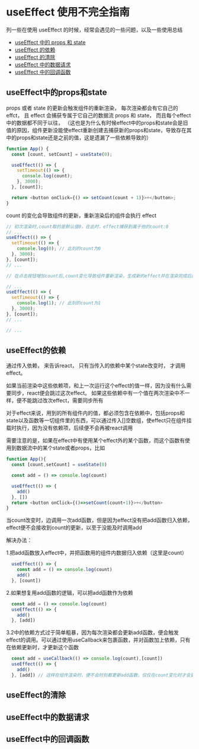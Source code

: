 # useEffect 使用不完全指南

列一些在使用 useEffect 的时候，经常会遇见的一些问题，以及一些使用总结

- [useEffect 中的 props 和 state](useEffect中的props和state)
- [useEffect 的依赖](useEffect的依赖)
- [useEffect 的清除](useEffect的清除)
- [useEffect 中的数据请求](useEffect中的数据请求)
- [useEffect 中的回调函数](useEffect中的回调函数)

## useEffect中的props和state

props 或者 state 的更新会触发组件的重新渲染，
每次渲染都会有它自己的effct，
且 effect 会捕获专属于它自己的数据流 props 和 state，
而且每个effect中的数据都不同于以往，
（这也是为什么有时候effect中的props和state会是旧值的原因，组件更新没能使effect重新创建去捕获新的props和state，导致存在其中的props和state还是之前的值，这是遗漏了一些依赖导致的）

```js
function App() {
  const [count, setCount] = useState(0);

  useEffect(() => {
    setTimeout(() => {
      console.log(count);
    }, 3000);
  }, [count]);

  return <button onClick={() => setCount(count + 1)}>+</button>;
}
```

count 的变化会导致组件的更新，重新渲染后的组件会执行 effect

```js
// 初次渲染时,count取的是默认值0，在此时，effect捕获到属于他的count:0
// ...
useEffect(() => {
  setTimeout(() => {
    console.log(0); // 此刻的count为0
  }, 3000);
}, [count]);
// ...

// 在点击按钮增加count后,count变化导致组件重新渲染，生成新的effect并在渲染完成后运行，在此时，effect捕获到属于他的count:1

// ...
useEffect(() => {
  setTimeout(() => {
    console.log(1); // 此刻的count为1
  }, 3000);
}, [count]);
// ...

// ...
```

## useEffect的依赖

通过传入依赖，
来告诉react，
只有当传入的依赖中某个state改变时，
才调用effect。

如果当前渲染中这些依赖项，和上一次运行这个effect的值一样，因为没有什么需要同步，react便会跳过这次effect。
如果这些依赖中有一个值在两次渲染中不一样，便不能跳过改次effect，需要同步所有

对于effect来说，用到的所有组件内的值，都必须包含在依赖中，包括props和state以及函数等一切组件里的东西，可以通过传入[]空数组，使effect只在组件挂载时执行，因为没有依赖项，后续便不会再被react调用

需要注意的是，如果在effect中有使用某个effect外的某个函数，而这个函数有使用到数据流中的某个state或者props，比如

```js
function App(){
  const [count,setCount] = useState(0)

  const add = () => console.log(count)

  useEffect(() => {
    add()
  }, [])
  return <button onClick={()=>setCount(count+1)}>+</button>
}
```

当count改变时，边调用一次add函数，但是因为effect没有把add函数归入依赖，effect便不会接收到count的更新，以至于没能及时调用add

解决办法：

1.把add函数放入effect中，并把函数用的组件内数据归入依赖（这里是count）

```js
  useEffect(() => {
    const add = () => console.log(count)
    add()
  }, [count])
```

2.如果想复用add函数的逻辑，可以把add函数作为依赖

```js
  const add = () => console.log(count)
  useEffect(() => {
    add()
  }, [add])
```

3.2中的依赖方式过于简单粗暴，因为每次渲染都会更新add函数，便会触发effect的调用。可以通过使用useCallback来包裹函数，并对函数加上依赖，只有在依赖更新时，才更新这个函数

```js
  const add = useCallback(() => console.log(count),[count])
  useEffect(() => {
    add()
  }, [add]) // 这样在组件渲染时，便不会时刻都更新add函数，仅仅在count变化时才会更新add函数
```

## useEffect的清除

## useEffect中的数据请求

## useEffect中的回调函数
